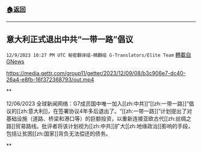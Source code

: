 ###  [:house:返回](README.md)
---


## 意大利正式退出中共“一带一路”倡议
`12/9/2023 10:27 PM UTC 秘密翻译组-精翻组 G-Translators/Elite Team` [轉載自GNews](https://gnews.org/articles/2091110)


https://media.gettr.com/group11/getter/2023/12/09/08/b3c906e7-dc40-26a4-e8fb-16f372368793/out.mp4

**

12/06/2023 全球新闻网络：G7成员国中唯一加入[[zh:中共]]“[[zh:一带一路]]”倡议的[[zh:意大利]]，在签署协议4年多后退出了。“[[zh:一带一路]]”计划提出了对基础设施（道路、桥梁和港口等）的巨额投资，以重新连接亚欧古代[[zh:丝绸之路]]贸易路线。批评者将该计划视为[[zh:中共]]扩大[[zh:地缘政治]]影响的手段，包括让贫困[[zh:国家]]背负无法偿还的债务。

**
